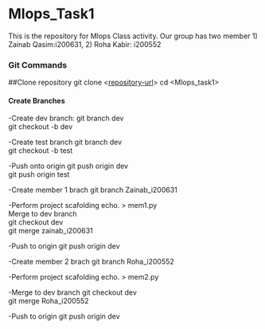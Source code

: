 # Mlops_Task1
This is the repository for Mlops Class activity. Our group has two member 1) Zainab Qasim:i200631, 2) Roha Kabir: i200552
### Git Commands
##Clone repository
git clone <[repository-url](https://github.com/RohaKabir/Mlops_Task1)>
cd <Mlops_task1>
#### Create Branches
-Create dev branch:
git branch dev  
git checkout -b dev

-Create test branch
git branch dev  
git checkout -b test

-Push onto origin
git push origin dev  
git push origin test

-Create member 1 brach 
git branch Zainab_i200631

-Perform project scafolding
echo. > mem1.py  
Merge to dev branch  
git checkout dev  
git merge zainab_i200631  

-Push to origin
git push origin dev

-Create member 2 brach
git branch Roha_i200552

-Perform project scafolding
echo. > mem2.py

-Merge to dev branch
git checkout dev  
git merge Roha_i200552  

-Push to origin
git push origin dev


